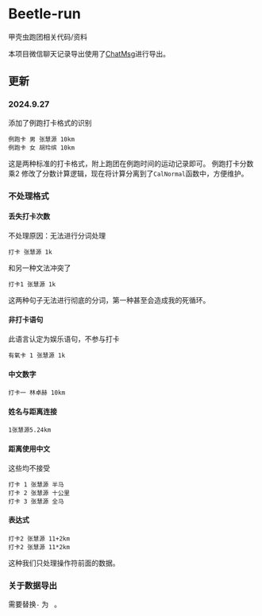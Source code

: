 # Beetle-run
甲壳虫跑团相关代码/资料

本项目微信聊天记录导出使用了[ChatMsg](https://github.com/LC044/WeChatMsg.git)进行导出。

## 更新
### 2024.9.27
添加了例跑打卡格式的识别
```
例跑卡 男 张慧源 10km
例跑卡 女 胡玲缤 10km
```
这是两种标准的打卡格式，附上跑团在例跑时间的运动记录即可。
例跑打卡分数乘2
修改了分数计算逻辑，现在将计算分离到了`CalNormal`函数中，方便维护。
### 不处理格式
#### 丢失打卡次数
不处理原因：无法进行分词处理
```
打卡 张慧源 1k
```
和另一种文法冲突了
```
打卡1 张慧源 1k
```
这两种句子无法进行彻底的分词，第一种甚至会造成我的死循环。

#### 非打卡语句
此语言认定为娱乐语句，不参与打卡
```
有氧卡 1 张慧源 1k
```

#### 中文数字
```
打卡一 林卓赫 10km
```

#### 姓名与距离连接
```
1张慧源5.24km
```
#### 距离使用中文
这些均不接受
```
打卡 1 张慧源 半马
打卡 2 张慧源 十公里
打卡 3 张慧源 全马
```
#### 表达式
```
打卡2 张慧源 11+2km
打卡2 张慧源 11*2km
```
这种我们只处理操作符前面的数据。

### 关于数据导出
需要替换`-` 为 ` `。

